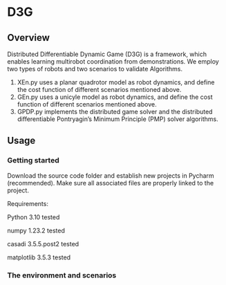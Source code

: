 # D3G

## Overview
Distributed Differentiable Dynamic Game (D3G) is a framework, which enables learning multirobot coordination from demonstrations. We employ two types
of robots and two scenarios to validate Algorithms.
1. XEn.py uses a planar quadrotor model as robot dynamics, and define the cost function of different scenarios mentioned above.
2. GEn.py uses a unicyle model as robot dynamics, and define the cost function of different scenarios mentioned above.
3. GPDP.py implements the distributed game solver and the distributed differentiable Pontryagin’s Minimum Principle (PMP) solver algorithms.

## Usage

### Getting started

Download the source code folder and establish new projects in Pycharm (recommended). Make sure all associated files are properly linked to the project.

Requirements:

Python 3.10 tested

numpy 1.23.2 tested

casadi 3.5.5.post2 tested

matplotlib 3.5.3 tested

### The environment and scenarios

